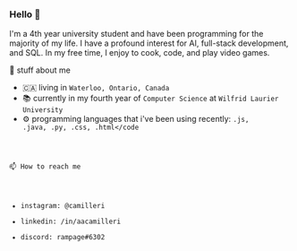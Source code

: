 ### Hello 👋

I'm a 4th year university student and have been programming for the majority of my life. I have a profound interest for AI, full-stack development, and SQL. In my free time, I enjoy to cook, code, and play video games.

📗 stuff about me

* 🇨🇦 living in <code>Waterloo, Ontario, Canada</code>
* 📚 currently in my fourth year of <code>Computer Science</code> at <code>Wilfrid Laurier University</code>
* ⚙️ programming languages that i've been using recently: <code>.js, .java, .py, .css, .html</code

📫 How to reach me
* instagram: <href>@camilleri</href>
* linkedin: /in/aacamilleri
* discord: rampage#6302


